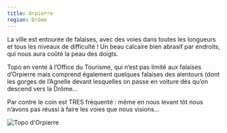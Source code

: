 ```yaml
---
title: Orpierre
region: Drôme
---
```

La ville est entourée de falaises, avec des voies dans toutes les longueurs et
tous les niveaux de difficulté ! Un beau calcaire bien abrasif par endroits,
qui nous aura coûté la peau des doigts.

Topo en vente à l’Office du Tourisme, qui n’est pas limité aux falaises
d’Orpierre mais comprend également quelques falaises des alentours (dont les
gorges de l’Agnelle devant lesquelles on passe en voiture dès qu’on descend
vers la Drôme…

Par contre le coin est TRES fréquenté : même en nous levant tôt nous n’avons
pas réussi à faire les voies que nous visions…

![Topo d'Orpierre](/assets/img/topo_orpierre.jpg)
